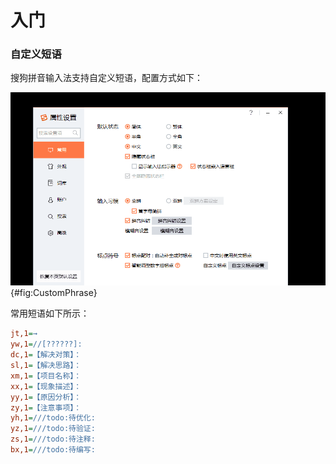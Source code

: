 # 入门

### 自定义短语

搜狗拼音输入法支持自定义短语，配置方式如下：

![自定义短语](./Fig/CustomPhrase.gif){#fig:CustomPhrase}

常用短语如下所示：

```ini
jt,1=→
yw,1=//[??????]:
dc,1=【解决对策】：
sl,1=【解决思路】：
xm,1=【项目名称】：
xx,1=【现象描述】：
yy,1=【原因分析】：
zy,1=【注意事项】：
yh,1=///todo:待优化:
yz,1=///todo:待验证:
zs,1=///todo:待注释:
bx,1=///todo:待编写:
```

